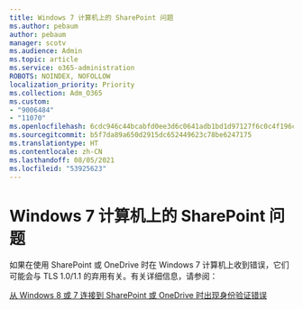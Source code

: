 ```yaml
---
title: Windows 7 计算机上的 SharePoint 问题
ms.author: pebaum
author: pebaum
manager: scotv
ms.audience: Admin
ms.topic: article
ms.service: o365-administration
ROBOTS: NOINDEX, NOFOLLOW
localization_priority: Priority
ms.collection: Adm_O365
ms.custom:
- "9006484"
- "11070"
ms.openlocfilehash: 6cdc946c44bcabfd0ee3d6c0641adb1bd1d97127f6c0c4f196c9f93139e2fa27
ms.sourcegitcommit: b5f7da89a650d2915dc652449623c78be6247175
ms.translationtype: HT
ms.contentlocale: zh-CN
ms.lasthandoff: 08/05/2021
ms.locfileid: "53925623"
---
```

# <a name="issues-with-sharepoint-on-windows-7-machines"></a>Windows 7 计算机上的 SharePoint 问题

如果在使用 SharePoint 或 OneDrive 时在 Windows 7 计算机上收到错误，它们可能会与 TLS 1.0/1.1 的弃用有关。有关详细信息，请参阅：

[从 Windows 8 或 7 连接到 SharePoint 或 OneDrive 时出现身份验证错误](https://docs.microsoft.com/sharepoint/troubleshoot/administration/authentication-errors-windows7)




